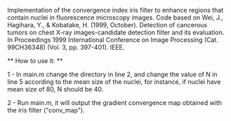 
Implementation of the convergence index iris filter to enhance regions that contain nuclei in fluorescence microscopy images. Code based on Wei, J., Hagihara, Y., & Kobatake, H. (1999, October). Detection of cancerous tumors on chest X-ray images-candidate detection filter and its evaluation. In Proceedings 1999 International Conference on Image Processing (Cat. 99CH36348) (Vol. 3, pp. 397-401). IEEE.


** How to use it: **

1 - In main.m change the directory in line 2, and change the value of N in line 5 according to the mean size of the nuclei, for instance, if nuclei have mean size of 80, N should be 40.

2 - Run main.m, it will output the gradient convergence map obtained with the iris filter ("conv_map").

